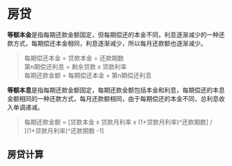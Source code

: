 # 房贷

**等额本金**是指每期还款金额固定，但每期偿还的本金不同，利息逐渐减少的一种还款方式，每期偿还本金相同，利息逐渐减少，所以每月还款额也逐渐减少。

>每期偿还本金 = 贷款本金 ÷ 还款期数  
>第n期偿还利息 = 剩余贷款 x 贷款利率  
>每期还款金额 = 每期偿还本金 + 第n期偿还利息  

**等额本息**是指每期还款金额固定，每期还款金额包括本金和利息，每期偿还的本息金额相同的一种还款方式，每月还款额相同，由于每期偿还的本金不同，总利息收入单调递减。
>每期还款金额 = [贷款本金 x 贷款月利率 x (1+贷款月利率)^还款期数] / [(1+贷款月利率)^还款期数 -1]

## 房贷计算

<Mortgage></Mortgage>

<script setup>
import Mortgage from '../.vitepress/components/live/Mortgage.vue'
</script>

